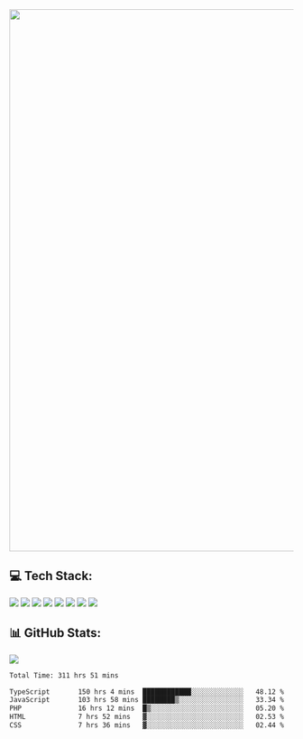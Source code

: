<img style='width: 100vw' src='./hcampos_gradient.png'>

## 💻 Tech Stack:

![](https://img.shields.io/badge/next%20js-000000?style=for-the-badge&logo=nextdotjs&logoColor=white) ![](https://img.shields.io/badge/Tailwind_CSS-38B2AC?style=for-the-badge&logo=tailwind-css&logoColor=white) ![](https://img.shields.io/badge/React_Query-FF4154?style=for-the-badge&logo=React_Query&logoColor=white) ![](https://img.shields.io/badge/React-20232A?style=for-the-badge&logo=react&logoColor=61DAFB) ![](https://img.shields.io/badge/TypeScript-007ACC?style=for-the-badge&logo=typescript&logoColor=white) ![](https://img.shields.io/badge/JavaScript-323330?style=for-the-badge&logo=javascript&logoColor=F7DF1E) ![](https://img.shields.io/badge/Prisma-3982CE?style=for-the-badge&logo=Prisma&logoColor=white) ![](https://img.shields.io/badge/Supabase-181818?style=for-the-badge&logo=supabase&logoColor=white)

## 📊 GitHub Stats:

![](https://github-readme-stats.vercel.app/api?username=Sakoutecher&show_icons=true&count_private=true&&bg_color=70,11998e,38ef7d&title_color=fff&text_color=fff&icon_color=fff&hide_border=true)<br/>

<!--START_SECTION:waka-->

```txt
Total Time: 311 hrs 51 mins

TypeScript       150 hrs 4 mins  ████████████░░░░░░░░░░░░░   48.12 %
JavaScript       103 hrs 58 mins ████████▒░░░░░░░░░░░░░░░░   33.34 %
PHP              16 hrs 12 mins  █▒░░░░░░░░░░░░░░░░░░░░░░░   05.20 %
HTML             7 hrs 52 mins   ▓░░░░░░░░░░░░░░░░░░░░░░░░   02.53 %
CSS              7 hrs 36 mins   ▓░░░░░░░░░░░░░░░░░░░░░░░░   02.44 %
```

<!--END_SECTION:waka-->
